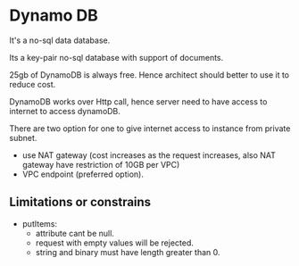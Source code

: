 # Dynamo DB

It's a no-sql data database.

Its a key-pair no-sql database with support of documents.

25gb of DynamoDB is always free. Hence architect should better to use it to reduce cost.

DynamoDB works over Http call, hence server need to have access to internet to access dynamoDB.

There are two option for one to give internet access to instance from private subnet.

- use NAT gateway (cost increases as the request increases, also NAT gateway have restriction of 10GB per VPC)
- VPC endpoint (preferred option).

## Limitations or constrains

- putItems:
  - attribute cant be null.
  - request with empty values will be rejected.
  - string and binary must have length greater than 0.

